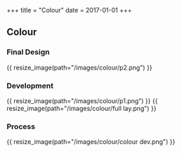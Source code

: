 +++
title = "Colour"
date = 2017-01-01
+++

## Colour

### Final Design
{{ resize_image(path="/images/colour/p2.png") }}

<!-- ### Research -->

### Development
{{ resize_image(path="/images/colour/p1.png") }}
{{ resize_image(path="/images/colour/full lay.png") }}

### Process
{{ resize_image(path="/images/colour/colour dev.png") }}
